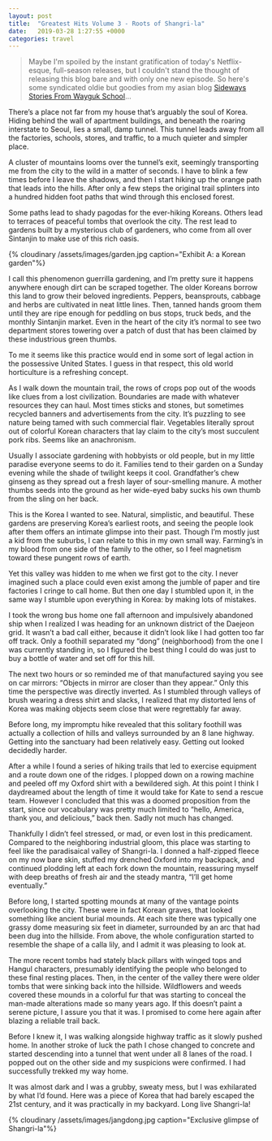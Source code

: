 ```yaml
---
layout: post
title:  "Greatest Hits Volume 3 - Roots of Shangri-la"
date:   2019-03-28 1:27:55 +0000
categories: travel
---
```


>Maybe I'm spoiled by the instant gratification of today's Netflix-esque, full-season releases, but I couldn't stand the thought of releasing this blog bare and with only one new episode. So here's some syndicated oldie but goodies from my asian blog [Sideways Stories From Wayguk School](https://sidewaysstories.wordpress.com/)...

There’s a place not far from my house that’s arguably the soul of Korea. Hiding behind the wall of apartment buildings, and beneath the roaring interstate to Seoul, lies a small, damp tunnel. This tunnel leads away from all the factories, schools, stores, and traffic, to a much quieter and simpler place.

A cluster of mountains looms over the tunnel’s exit, seemingly transporting me from the city to the wild in a matter of seconds. I have to blink a few times before I leave the shadows, and then I start hiking up the orange path that leads into the hills. After only a few steps the original trail splinters into a hundred hidden foot paths that wind through this enclosed forest.

Some paths lead to shady pagodas for the ever-hiking Koreans. Others lead to terraces of peaceful tombs that overlook the city. The rest lead to gardens built by a mysterious club of gardeners, who come from all over Sintanjin to make use of this rich oasis.

{% cloudinary /assets/images/garden.jpg caption="Exhibit A: a Korean garden"%}

I call this phenomenon guerrilla gardening, and I’m pretty sure it happens anywhere enough dirt can be scraped together. The older Koreans borrow this land to grow their beloved ingredients. Peppers, beansprouts, cabbage and herbs are cultivated in neat little lines. Then, tanned hands groom them until they are ripe enough for peddling on bus stops, truck beds, and the monthly Sintanjin market. Even in the heart of the city it’s normal to see two department stores towering over a patch of dust that has been claimed by these industrious green thumbs.

To me it seems like this practice would end in some sort of legal action in the possessive United States. I guess in that respect, this old world horticulture is a refreshing concept.

As I walk down the mountain trail, the rows of crops pop out of the woods like clues from a lost civilization. Boundaries are made with whatever resources they can haul. Most times sticks and stones, but sometimes recycled banners and advertisements from the city. It’s puzzling to see nature being tamed with such commercial flair. Vegetables literally sprout out of colorful Korean characters that lay claim to the city’s most succulent pork ribs. Seems like an anachronism.

Usually I associate gardening with hobbyists or old people, but in my little paradise everyone seems to do it. Families tend to their garden on a Sunday evening while the shade of twilight keeps it cool. Grandfather’s chew ginseng as they spread out a fresh layer of sour-smelling manure. A mother thumbs seeds into the ground as her wide-eyed baby sucks his own thumb from the sling on her back.

This is the Korea I wanted to see. Natural, simplistic, and beautiful. These gardens are preserving Korea’s earliest roots, and seeing the people look after them offers an intimate glimpse into their past. Though I’m mostly just a kid from the suburbs, I can relate to this in my own small way. Farming’s in my blood from one side of the family to the other, so I feel magnetism toward these pungent rows of earth.

Yet this valley was hidden to me when we first got to the city. I never imagined such a place could even exist among the jumble of paper and tire factories I cringe to call home. But then one day I stumbled upon it, in the same way I stumble upon everything in Korea: by making lots of mistakes.

I took the wrong bus home one fall afternoon and impulsively abandoned ship when I realized I was heading for an unknown district of the Daejeon grid. It wasn’t a bad call either, because it didn’t look like I had gotten too far off track. Only a foothill separated my “dong” (neighborhood) from the one I was currently standing in, so I figured the best thing I could do was just to buy a bottle of water and set off for this hill.

The next two hours or so reminded me of that manufactured saying you see on car mirrors: “Objects in mirror are closer than they appear.” Only this time the perspective was directly inverted. As I stumbled through valleys of brush wearing a dress shirt and slacks, I realized that my distorted lens of Korea was making objects seem close that were regrettably far away.

Before long, my impromptu hike revealed that this solitary foothill was actually a collection of hills and valleys surrounded by an 8 lane highway. Getting into the sanctuary had been relatively easy. Getting out looked decidedly harder.

After a while I found a series of hiking trails that led to exercise equipment and a route down one of the ridges. I plopped down on a rowing machine and peeled off my Oxford shirt with a bewildered sigh. At this point I think I daydreamed about the length of time it would take for Kate to send a rescue team. However I concluded that this was a doomed proposition from the start, since our vocabulary was pretty much limited to “hello, America, thank you, and delicious,” back then. Sadly not much has changed.

Thankfully I didn’t feel stressed, or mad, or even lost in this predicament. Compared to the neighboring industrial gloom, this place was starting to feel like the paradisaical valley of Shangri-la. I donned a half-zipped fleece on my now bare skin, stuffed my drenched Oxford into my backpack, and continued plodding left at each fork down the mountain, reassuring myself with deep breaths of fresh air and the steady mantra, “I’ll get home eventually.”

Before long, I started spotting mounds at many of the vantage points overlooking the city. These were in fact Korean graves, that looked something like ancient burial mounds. At each site there was typically one grassy dome measuring six feet in diameter, surrounded by an arc that had been dug into the hillside. From above, the whole configuration started to resemble the shape of a calla lily, and I admit it was pleasing to look at.

The more recent tombs had stately black pillars with winged tops and Hangul characters, presumably identifying the people who belonged to these final resting places. Then, in the center of the valley there were older tombs that were sinking back into the hillside. Wildflowers and weeds covered these mounds in a colorful fur that was starting to conceal the man-made alterations made so many years ago. If this doesn’t paint a serene picture, I assure you that it was. I promised to come here again after blazing a reliable trail back.

Before I knew it, I was walking alongside highway traffic as it slowly pushed home. In another stroke of luck the path I chose changed to concrete and started descending into a tunnel that went under all 8 lanes of the road. I popped out on the other side and my suspicions were confirmed. I had successfully trekked my way home.

It was almost dark and I was a grubby, sweaty mess, but I was exhilarated by what I’d found. Here was a piece of Korea that had barely escaped the 21st century, and it was practically in my backyard. Long live Shangri-la!

{% cloudinary /assets/images/jangdong.jpg caption="Exclusive glimpse of Shangri-la"%}

